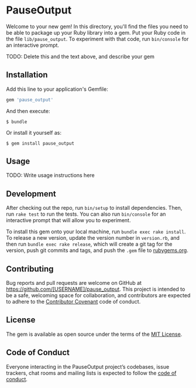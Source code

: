 # PauseOutput

Welcome to your new gem! In this directory, you'll find the files you need to be able to package up your Ruby library into a gem. Put your Ruby code in the file `lib/pause_output`. To experiment with that code, run `bin/console` for an interactive prompt.

TODO: Delete this and the text above, and describe your gem

## Installation

Add this line to your application's Gemfile:

```ruby
gem 'pause_output'
```

And then execute:

    $ bundle

Or install it yourself as:

    $ gem install pause_output

## Usage

TODO: Write usage instructions here

## Development

After checking out the repo, run `bin/setup` to install dependencies. Then, run `rake test` to run the tests. You can also run `bin/console` for an interactive prompt that will allow you to experiment.

To install this gem onto your local machine, run `bundle exec rake install`. To release a new version, update the version number in `version.rb`, and then run `bundle exec rake release`, which will create a git tag for the version, push git commits and tags, and push the `.gem` file to [rubygems.org](https://rubygems.org).

## Contributing

Bug reports and pull requests are welcome on GitHub at https://github.com/[USERNAME]/pause_output. This project is intended to be a safe, welcoming space for collaboration, and contributors are expected to adhere to the [Contributor Covenant](http://contributor-covenant.org) code of conduct.

## License

The gem is available as open source under the terms of the [MIT License](https://opensource.org/licenses/MIT).

## Code of Conduct

Everyone interacting in the PauseOutput project’s codebases, issue trackers, chat rooms and mailing lists is expected to follow the [code of conduct](https://github.com/[USERNAME]/pause_output/blob/master/CODE_OF_CONDUCT.md).
